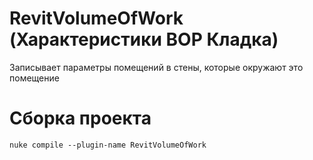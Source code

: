 # RevitVolumeOfWork (Характеристики ВОР Кладка)
Записывает параметры помещений в стены, которые окружают это помещение 

# Сборка проекта
```
nuke compile --plugin-name RevitVolumeOfWork
```